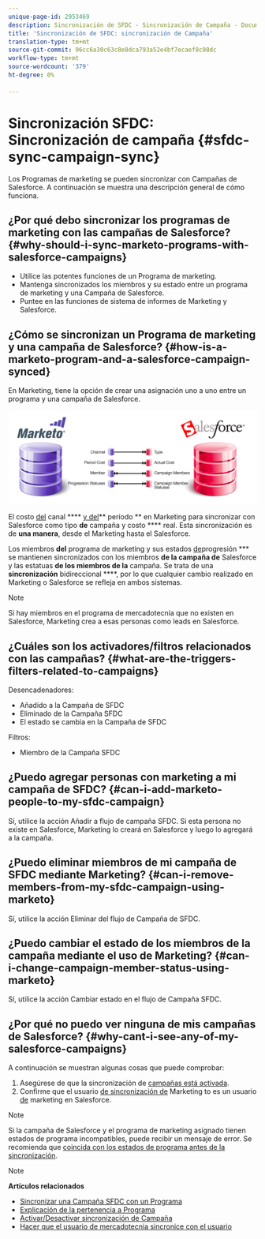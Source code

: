 ```yaml
---
unique-page-id: 2953469
description: Sincronización de SFDC - Sincronización de Campaña - Documentos de marketing - Documentación del producto
title: 'Sincronización de SFDC: sincronización de Campaña'
translation-type: tm+mt
source-git-commit: 96cc6a30c63c8e8dca793a52e4bf7ecaef8c08dc
workflow-type: tm+mt
source-wordcount: '379'
ht-degree: 0%

---
```



# Sincronización SFDC: Sincronización de campaña {#sfdc-sync-campaign-sync}

Los Programas de marketing se pueden sincronizar con Campañas de Salesforce. A continuación se muestra una descripción general de cómo funciona.

## ¿Por qué debo sincronizar los programas de marketing con las campañas de Salesforce? {#why-should-i-sync-marketo-programs-with-salesforce-campaigns}

* Utilice las potentes funciones de un Programa de marketing.
* Mantenga sincronizados los miembros y su estado entre un programa de marketing y una Campaña de Salesforce.
* Puntee en las funciones de sistema de informes de Marketing y Salesforce.

## ¿Cómo se sincronizan un Programa de marketing y una campaña de Salesforce? {#how-is-a-marketo-program-and-a-salesforce-campaign-synced}

En Marketing, tiene la opción de crear una asignación uno a uno entre un programa y una campaña de Salesforce.

![](assets/image2015-7-8-9-3a43-3a8.png)

El costo [del](../../../../product-docs/administration/tags/create-a-program-channel.md) canal **** [y del](../../../../product-docs/core-marketo-concepts/programs/working-with-programs/understanding-period-costs.md)** período ** en Marketing para sincronizar con Salesforce como tipo **de** campaña y costo **** real. Esta sincronización es de **una manera**, desde el Marketing hasta el Salesforce.

Los miembros **del** programa de marketing y sus estados [de](../../../../product-docs/core-marketo-concepts/programs/creating-programs/understanding-program-membership.md)progresión *** se mantienen sincronizados con los miembros **de la campaña de** Salesforce y las estatuas **de los miembros de la** campaña. Se trata de una **sincronización** bidireccional ****, por lo que cualquier cambio realizado en Marketing o Salesforce se refleja en ambos sistemas.

>[!NOTE]
>
>Si hay miembros en el programa de mercadotecnia que no existen en Salesforce, Marketing crea a esas personas como leads en Salesforce.

## ¿Cuáles son los activadores/filtros relacionados con las campañas? {#what-are-the-triggers-filters-related-to-campaigns}

Desencadenadores:

* Añadido a la Campaña de SFDC
* Eliminado de la Campaña SFDC
* El estado se cambia en la Campaña de SFDC

Filtros:

* Miembro de la Campaña SFDC

## ¿Puedo agregar personas con marketing a mi campaña de SFDC? {#can-i-add-marketo-people-to-my-sfdc-campaign}

Sí, utilice la acción [](../../../../product-docs/core-marketo-concepts/smart-campaigns/salesforce-flow-actions/add-to-sfdc-campaign.md)Añadir a flujo de campaña SFDC. Si esta persona no existe en Salesforce, Marketing lo creará en Salesforce y luego lo agregará a la campaña.

## ¿Puedo eliminar miembros de mi campaña de SFDC mediante Marketing? {#can-i-remove-members-from-my-sfdc-campaign-using-marketo}

Sí, utilice la acción [](../../../../product-docs/core-marketo-concepts/smart-campaigns/salesforce-flow-actions/remove-from-sfdc-campaign.md)Eliminar del flujo de Campaña de SFDC.

## ¿Puedo cambiar el estado de los miembros de la campaña mediante el uso de Marketing? {#can-i-change-campaign-member-status-using-marketo}

Sí, utilice la acción [](../../../../product-docs/core-marketo-concepts/smart-campaigns/salesforce-flow-actions/change-status-in-sfdc-campaign.md)Cambiar estado en el flujo de Campaña SFDC.

## ¿Por qué no puedo ver ninguna de mis campañas de Salesforce? {#why-cant-i-see-any-of-my-salesforce-campaigns}

A continuación se muestran algunas cosas que puede comprobar:

1. Asegúrese de que la sincronización de [campañas está activada](../../../../product-docs/crm-sync/salesforce-sync/setup/optional-steps/enable-disable-campaign-sync.md).
1. Confirme que el usuario [de sincronización de](../../../../product-docs/crm-sync/salesforce-sync/setup/enterprise-unlimited-edition/step-2-of-3-create-a-salesforce-user-for-marketo-enterprise-unlimited.md) Marketing to es un usuario [de](../../../../product-docs/crm-sync/salesforce-sync/setup/optional-steps/enable-disable-campaign-sync/make-marketo-sync-user-a-marketing-user.md) marketing en Salesforce.

>[!NOTE]
>
>Si la campaña de Salesforce y el programa de marketing asignado tienen estados de programa incompatibles, puede recibir un mensaje de error. Se recomienda que [coincida con los estados de programa antes de la sincronización](sfdc-errors/how-to-match-program-statuses-and-salesforce-campaign-statuses-prior-to-sync.md).

>[!NOTE]
>
>**Artículos relacionados**
>
>* [Sincronizar una Campaña SFDC con un Programa](../../../../product-docs/core-marketo-concepts/programs/working-with-programs/sync-an-sfdc-campaign-with-a-program.md)
>* [Explicación de la pertenencia a Programa](../../../../product-docs/core-marketo-concepts/programs/creating-programs/understanding-program-membership.md)
>* [Activar/Desactivar sincronización de Campaña](../../../../product-docs/crm-sync/salesforce-sync/setup/optional-steps/enable-disable-campaign-sync.md)
>* [Hacer que el usuario de mercadotecnia sincronice con el usuario](../../../../product-docs/crm-sync/salesforce-sync/setup/optional-steps/enable-disable-campaign-sync/make-marketo-sync-user-a-marketing-user.md)

>



